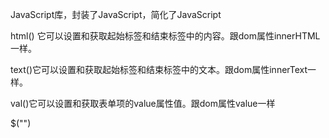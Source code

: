 JavaScript库，封装了JavaScript，简化了JavaScript

html() 它可以设置和获取起始标签和结束标签中的内容。跟dom属性innerHTML一样。

text()它可以设置和获取起始标签和结束标签中的文本。跟dom属性innerText一样。

val()它可以设置和获取表单项的value属性值。跟dom属性value一样

$("")

